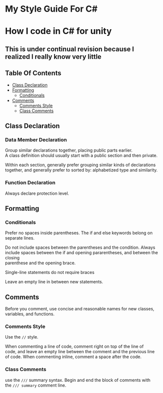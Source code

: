 # My Style Guide For C#
# How I code in C# for unity 
## This is under continual revision because I realized I really know very little

## Table Of Contents

* [Class Declaration](#Class-Declaration)
* [Formatting](#Formatting)
	* [Conditionals](#Conditionals)
* [Comments](#Comments)
	* [Comments Style](#Comments-Style)
	* [Class Comments]($Class-Comments)

## Class Declaration

### Data Member Declaration 

Group similar declarations together, placing public parts earlier.  
A class definition should usually start with a public section and then private.  


Within each section, generally prefer grouping similar kinds of declarations  
together, and generally prefer to sorted by: alphabetized type and similarity.  

### Function Declaration

Always declare protection level. 

## Formatting 

### Conditionals  

Prefer no spaces inside parentheses. The if and else keywords belong on  
separate lines.  

Do not include spaces between the parentheses and the condition. Always include spaces between the if and opening pararentheses, and between the closing  
parenthese and the opening brace.  

Single-line statements do not require braces

Leave an empty line in between new statements.  


## Comments

Before you comment, use concise and reasonable  names for new classes,  
variables, and functions.

### Comments Style   
Use the `//` style. 

When commenting a line of code, comment right on top of the line of  
code, and leave an empty line between the comment and the previous line of code. 
When commenting inline, comment a space after the code.  

### Class Comments
use the `///` summary syntax. Begin and end the block of comments with  
the `/// summary` comment line.  



